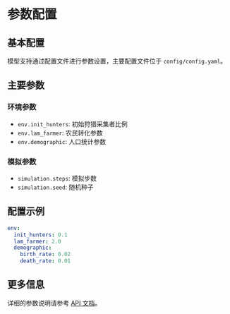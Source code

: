 # 参数配置

## 基本配置

模型支持通过配置文件进行参数设置，主要配置文件位于 `config/config.yaml`。

## 主要参数

### 环境参数
- `env.init_hunters`: 初始狩猎采集者比例
- `env.lam_farmer`: 农民转化参数
- `env.demographic`: 人口统计参数

### 模拟参数
- `simulation.steps`: 模拟步数
- `simulation.seed`: 随机种子

## 配置示例

```yaml
env:
  init_hunters: 0.1
  lam_farmer: 2.0
  demographic:
    birth_rate: 0.02
    death_rate: 0.01
```

## 更多信息

详细的参数说明请参考 [API 文档](/docs/api/env)。
